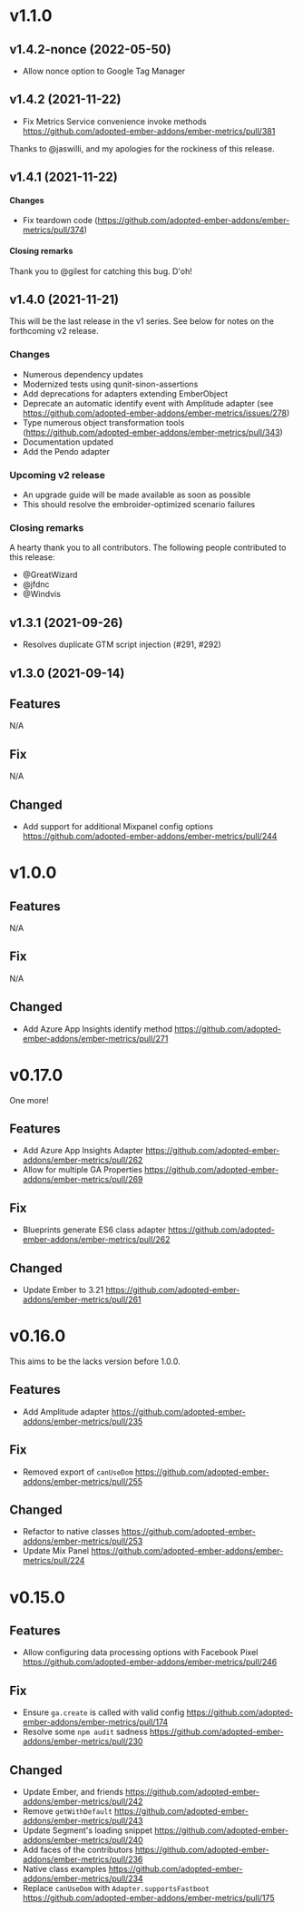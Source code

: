 # v1.1.0

## v1.4.2-nonce (2022-05-50)

- Allow nonce option to Google Tag Manager


## v1.4.2 (2021-11-22)

- Fix Metrics Service convenience invoke methods https://github.com/adopted-ember-addons/ember-metrics/pull/381

Thanks to @jaswilli, and my apologies for the rockiness of this release.


## v1.4.1 (2021-11-22)

#### Changes

- Fix teardown code (https://github.com/adopted-ember-addons/ember-metrics/pull/374)

#### Closing remarks

Thank you to @gilest for catching this bug. D'oh!


## v1.4.0 (2021-11-21)

This will be the last release in the v1 series. See below for notes on the
forthcoming v2 release.

### Changes

- Numerous dependency updates
- Modernized tests using qunit-sinon-assertions
- Add deprecations for adapters extending EmberObject
- Deprecate an automatic identify event with Amplitude adapter (see https://github.com/adopted-ember-addons/ember-metrics/issues/278)
- Type numerous object transformation tools (https://github.com/adopted-ember-addons/ember-metrics/pull/343)
- Documentation updated
- Add the Pendo adapter

### Upcoming v2 release

- An upgrade guide will be made available as soon as possible
- This should resolve the embroider-optimized scenario failures

### Closing remarks

A hearty thank you to all contributors. The following people contributed to this release:

* @GreatWizard
* @jfdnc
* @Windvis


## v1.3.1 (2021-09-26)

* Resolves duplicate GTM script injection (#291, #292)


## v1.3.0 (2021-09-14)

## Features

N/A

## Fix

N/A

## Changed

- Add support for additional Mixpanel config options
  https://github.com/adopted-ember-addons/ember-metrics/pull/244

# v1.0.0

## Features

N/A

## Fix

N/A

## Changed

- Add Azure App Insights identify method
  https://github.com/adopted-ember-addons/ember-metrics/pull/271

# v0.17.0

One more!

## Features

- Add Azure App Insights Adapter
  https://github.com/adopted-ember-addons/ember-metrics/pull/262
- Allow for multiple GA Properties
  https://github.com/adopted-ember-addons/ember-metrics/pull/269

## Fix

- Blueprints generate ES6 class adapter
  https://github.com/adopted-ember-addons/ember-metrics/pull/262

## Changed

- Update Ember to 3.21
  https://github.com/adopted-ember-addons/ember-metrics/pull/261

# v0.16.0

This aims to be the lacks version before 1.0.0.

## Features

- Add Amplitude adapter
  https://github.com/adopted-ember-addons/ember-metrics/pull/235

## Fix

- Removed export of `canUseDom`
  https://github.com/adopted-ember-addons/ember-metrics/pull/255

## Changed

- Refactor to native classes
  https://github.com/adopted-ember-addons/ember-metrics/pull/253
- Update Mix Panel
  https://github.com/adopted-ember-addons/ember-metrics/pull/224

# v0.15.0

## Features

- Allow configuring data processing options with Facebook Pixel
  https://github.com/adopted-ember-addons/ember-metrics/pull/246

## Fix

- Ensure `ga.create` is called with valid config
  https://github.com/adopted-ember-addons/ember-metrics/pull/174
- Resolve some `npm audit` sadness
  https://github.com/adopted-ember-addons/ember-metrics/pull/230

## Changed

- Update Ember, and friends
  https://github.com/adopted-ember-addons/ember-metrics/pull/242
- Remove `getWithDefault`
  https://github.com/adopted-ember-addons/ember-metrics/pull/243
- Update Segment's loading snippet
  https://github.com/adopted-ember-addons/ember-metrics/pull/240
- Add faces of the contributors
  https://github.com/adopted-ember-addons/ember-metrics/pull/236
- Native class examples
  https://github.com/adopted-ember-addons/ember-metrics/pull/234
- Replace `canUseDom` with `Adapter.supportsFastboot`
  https://github.com/adopted-ember-addons/ember-metrics/pull/175

